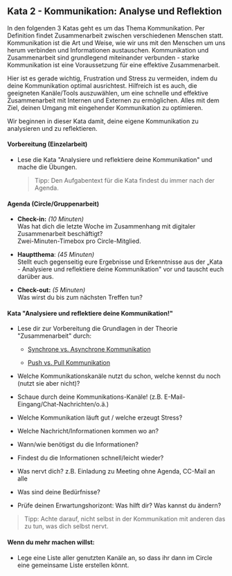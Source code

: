 ## Kata 2 - Kommunikation: Analyse und Reflektion 

In den folgenden 3 Katas geht es um das Thema Kommunikation. Per
Definition findet Zusammenarbeit zwischen verschiedenen Menschen statt.
Kommunikation ist die Art und Weise, wie wir uns mit den Menschen um uns
herum verbinden und Informationen austauschen. Kommunikation und
Zusammenarbeit sind grundlegend miteinander verbunden - starke
Kommunikation ist eine Voraussetzung für eine effektive Zusammenarbeit.

Hier ist es gerade wichtig, Frustration und Stress zu vermeiden, indem
du deine Kommunikation optimal ausrichtest. Hilfreich ist es auch, die
geeigneten Kanäle/Tools auszuwählen, um eine schnelle und effektive
Zusammenarbeit mit Internen und Externen zu ermöglichen. Alles mit dem
Ziel, deinen Umgang mit eingehender Kommunikation zu optimieren.

Wir beginnen in dieser Kata damit, deine eigene Kommunikation zu
analysieren und zu reflektieren.

#### Vorbereitung (Einzelarbeit)

- Lese die Kata "Analysiere und reflektiere deine Kommunikation" und
  mache die Übungen.  

    > Tipp: Den Aufgabentext für die Kata findest du immer nach der Agenda.

#### Agenda (Circle/Gruppenarbeit)

- **Check-in:** *(10 Minuten)*  
  Was hat dich die letzte Woche im Zusammenhang mit digitaler
  Zusammenarbeit beschäftigt?  
  Zwei-Minuten-Timebox pro Circle-Mitglied.

- **Hauptthema**: *(45 Minuten)*  
  Stellt euch gegenseitig eure Ergebnisse und Erkenntnisse aus der
  „Kata - Analysiere und reflektiere deine Kommunikation" vor und
  tauscht euch darüber aus.

- **Check-out:** *(5 Minuten)*  
  Was wirst du bis zum nächsten Treffen tun?

#### Kata "Analysiere und reflektiere deine Kommunikation!"

- Lese dir zur Vorbereitung die Grundlagen in der Theorie
  "Zusammenarbeit" durch:

  - [Synchrone vs. Asynchrone
    Kommunikation](5-02-Theorie-Kommunikation.md#grundlagen-synchrone-asynchrone-kommunikation)

  - [Push vs. Pull
    Kommunikation](5-02-Theorie-Kommunikation.md#grundlagen-push-vs-pull-kommunikation)

- Welche Kommunikationskanäle nutzt du schon, welche kennst du noch
  (nutzt sie aber nicht)?

- Schaue durch deine Kommunikations-Kanäle! (z.B.
  E-Mail-Eingang/Chat-Nachrichten/o.ä.)

- Welche Kommunikation läuft gut / welche erzeugt Stress?

- Welche Nachricht/Informationen kommen wo an?

- Wann/wie benötigst du die Informationen?

- Findest du die Informationen schnell/leicht wieder?

- Was nervt dich? z.B. Einladung zu Meeting ohne Agenda, CC-Mail an alle

- Was sind deine Bedürfnisse?

- Prüfe deinen Erwartungshorizont: Was hilft dir? Was kannst du ändern?

> Tipp: Achte darauf, nicht selbst in der Kommunikation mit anderen das
> zu tun, was dich selbst nervt.

#### Wenn du mehr machen willst: 

- Lege eine Liste aller genutzten Kanäle an, so dass ihr dann im Circle
  eine gemeinsame Liste erstellen könnt.
